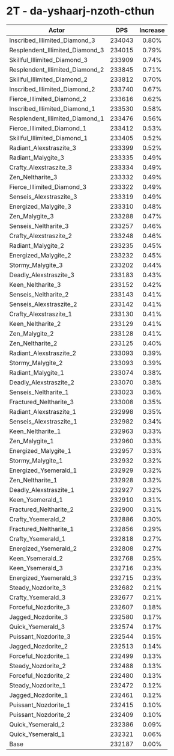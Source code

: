 # 2T - da-yshaarj-nzoth-cthun
| Actor | DPS | Increase |
|---|:---:|:---:|
|Inscribed_Illimited_Diamond_3|234043|0.80%|
|Resplendent_Illimited_Diamond_3|234015|0.79%|
|Skillful_Illimited_Diamond_3|233909|0.74%|
|Resplendent_Illimited_Diamond_2|233845|0.71%|
|Skillful_Illimited_Diamond_2|233812|0.70%|
|Inscribed_Illimited_Diamond_2|233740|0.67%|
|Fierce_Illimited_Diamond_2|233616|0.62%|
|Inscribed_Illimited_Diamond_1|233530|0.58%|
|Resplendent_Illimited_Diamond_1|233476|0.56%|
|Fierce_Illimited_Diamond_1|233412|0.53%|
|Skillful_Illimited_Diamond_1|233405|0.52%|
|Radiant_Alexstraszite_3|233399|0.52%|
|Radiant_Malygite_3|233335|0.49%|
|Crafty_Alexstraszite_3|233334|0.49%|
|Zen_Neltharite_3|233332|0.49%|
|Fierce_Illimited_Diamond_3|233322|0.49%|
|Senseis_Alexstraszite_3|233319|0.49%|
|Energized_Malygite_3|233310|0.48%|
|Zen_Malygite_3|233288|0.47%|
|Senseis_Neltharite_3|233257|0.46%|
|Crafty_Alexstraszite_2|233248|0.46%|
|Radiant_Malygite_2|233235|0.45%|
|Energized_Malygite_2|233232|0.45%|
|Stormy_Malygite_3|233202|0.44%|
|Deadly_Alexstraszite_3|233183|0.43%|
|Keen_Neltharite_3|233152|0.42%|
|Senseis_Neltharite_2|233143|0.41%|
|Senseis_Alexstraszite_2|233142|0.41%|
|Crafty_Alexstraszite_1|233130|0.41%|
|Keen_Neltharite_2|233129|0.41%|
|Zen_Malygite_2|233128|0.41%|
|Zen_Neltharite_2|233125|0.40%|
|Radiant_Alexstraszite_2|233093|0.39%|
|Stormy_Malygite_2|233093|0.39%|
|Radiant_Malygite_1|233074|0.38%|
|Deadly_Alexstraszite_2|233070|0.38%|
|Senseis_Neltharite_1|233023|0.36%|
|Fractured_Neltharite_3|233008|0.35%|
|Radiant_Alexstraszite_1|232998|0.35%|
|Senseis_Alexstraszite_1|232982|0.34%|
|Keen_Neltharite_1|232963|0.33%|
|Zen_Malygite_1|232960|0.33%|
|Energized_Malygite_1|232957|0.33%|
|Stormy_Malygite_1|232932|0.32%|
|Energized_Ysemerald_1|232929|0.32%|
|Zen_Neltharite_1|232928|0.32%|
|Deadly_Alexstraszite_1|232927|0.32%|
|Keen_Ysemerald_1|232910|0.31%|
|Fractured_Neltharite_2|232900|0.31%|
|Crafty_Ysemerald_2|232886|0.30%|
|Fractured_Neltharite_1|232856|0.29%|
|Crafty_Ysemerald_1|232818|0.27%|
|Energized_Ysemerald_2|232808|0.27%|
|Keen_Ysemerald_2|232768|0.25%|
|Keen_Ysemerald_3|232716|0.23%|
|Energized_Ysemerald_3|232715|0.23%|
|Steady_Nozdorite_3|232682|0.21%|
|Crafty_Ysemerald_3|232677|0.21%|
|Forceful_Nozdorite_3|232607|0.18%|
|Jagged_Nozdorite_3|232580|0.17%|
|Quick_Ysemerald_3|232574|0.17%|
|Puissant_Nozdorite_3|232544|0.15%|
|Jagged_Nozdorite_2|232513|0.14%|
|Forceful_Nozdorite_1|232499|0.13%|
|Steady_Nozdorite_2|232488|0.13%|
|Forceful_Nozdorite_2|232480|0.13%|
|Steady_Nozdorite_1|232472|0.12%|
|Jagged_Nozdorite_1|232461|0.12%|
|Puissant_Nozdorite_1|232415|0.10%|
|Puissant_Nozdorite_2|232409|0.10%|
|Quick_Ysemerald_2|232386|0.09%|
|Quick_Ysemerald_1|232321|0.06%|
|Base|232187|0.00%|
